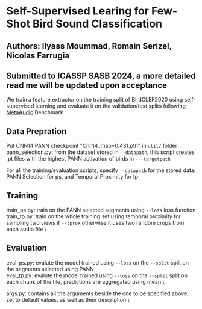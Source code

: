 # Self-Supervised Learing for Few-Shot Bird Sound Classification
Authors: Ilyass Moummad, Romain Serizel, Nicolas Farrugia
---
Submitted to ICASSP SASB 2024, a more detailed read me will be updated upon acceptance
---
We train a feature extractor on the training split of BirdCLEF2020 using self-supervised learning and evaluate it on the validation/test splits following [MetaAudio](https://github.com/CHeggan/MetaAudio-A-Few-Shot-Audio-Classification-Benchmark) Benchmark 

## Data Prepration
Put CNN14 PANN checkpoint "Cnn14_map=0.431.pth" in ```util/``` folder \
pann_selection.py: from the dataset stored in ```--datapath```, this script creates .pt files with the highest PANN activation of birds in ```---targetpath```

For all the training/evaluation scripts, specify ```--datapath``` for the stored data: PANN Selection for ps, and Temporal Proximity for tp

## Training
train_ps.py: train on the PANN selected segments using ```--loss``` loss function \
train_tp.py: train on the whole training set using temporal proximity for sampling two views if ```--tprox``` otherwise it uses two random crops from each audio file \

## Evaluation
eval_ps.py: evalute the model trained using ```--loss``` on the ```--split``` split on the segments selected using PANN \
eval_tp.py: evalute the model trained using ```--loss``` on the ```--split``` split on each chunk of the file, predictions are aggregated using mean \

args.py: contains all the arguments beside the one to be specified above, set to default values, as well as their description \

